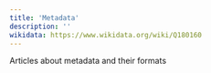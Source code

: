 ```yaml
---
title: 'Metadata'
description: ''
wikidata: https://www.wikidata.org/wiki/Q180160
---
```


Articles about metadata and their formats
